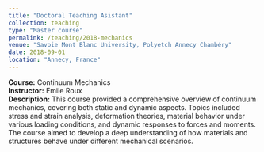 ```yaml
---
title: "Doctoral Teaching Asistant"
collection: teaching
type: "Master course"
permalink: /teaching/2018-mechanics
venue: "Savoie Mont Blanc University, Polyetch Annecy Chambéry"
date: 2018-09-01
location: "Annecy, France"
---
```


**Course:** Continuum Mechanics  
**Instructor:** Emile Roux  
**Description:** This course provided a comprehensive overview of continuum mechanics, covering both static and dynamic aspects. Topics included stress and strain analysis, deformation theories, material behavior under various loading conditions, and dynamic responses to forces and moments. The course aimed to develop a deep understanding of how materials and structures behave under different mechanical scenarios.